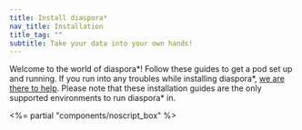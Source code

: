 ```yaml
---
title: Install diaspora*
nav_title: Installation
title_tag: ""
subtitle: Take your data into your own hands!
---
```


Welcome to the world of diaspora\*! Follow these guides to get a pod set up and running. If you run into any troubles while installing diaspora\*, [we are there to help](<%= url_to("site", "get_help") %>). Please note that these installation guides are the only supported environments to run diaspora\* in.

<div id="install_selector">
  <%= partial "components/noscript_box" %>

  <div id="system"></div>
  <div id="distribution"></div>
  <div id="version"></div>
  <div id="env"></div>
  <div id="database"></div>
  <div id="reverse_proxy"></div>
</div>

<script id="tpl-systems" type="text/x-handlebars-template">
  <h2>Select your operating system</h2>
  <div class="row">
    {{{items}}}
  </div>
</script>

<script id="tpl-system-entry" type="text/x-handlebars-template">
  <div class="col-md">
    <button
      class="install-button btn btn-{{color}} btn-lg btn-block"
      data-system="{{key}}"
      type="button"
    >
      <i class="fab fa-{{icon}}"></i><br>
      {{title}}
    </button>
  </div>
</script>

<script id="tpl-distributions" type="text/x-handlebars-template">
  <h2>Select your distribution</h2>
  <div class="row">
    <div class="col-md">
      <div class="list-group">
        {{{items}}}
      </div>
    </div>
  </div>
</script>

<script id="tpl-distribution-entry" type="text/x-handlebars-template">
  <button
    class="install-button list-group-item list-group-item-action {{activeClass}}"
    data-distribution="{{key}}"
    type="button"
  >
    {{title}}
  </button>
</script>

<script id="tpl-versions" type="text/x-handlebars-template">
  <h2>Select the OS version</h2>
  <div class="row">
    <div class="col-md">
      <div class="list-group">
        {{{items}}}
      </div>
    </div>
  </div>
</script>

<script id="tpl-version-entry" type="text/x-handlebars-template">
  <button
    class="install-button list-group-item list-group-item-action {{activeClass}}"
    data-version="{{key}}"
    type="button"
  >
    {{title}}
  </button>
</script>

<script id="tpl-envs" type="text/x-handlebars-template">
  <h2>Select the target environment</h2>
  <div class="row">
    {{{items}}}
  </div>
</script>

<script id="tpl-env-entry" type="text/x-handlebars-template">
  <div class="col-md">
    <button
      class="install-button btn btn-{{color}} btn-lg btn-block"
      data-env="{{key}}"
      type="button"
    >
      <i class="{{icon}}"></i><br>
      {{title}}
    </button>
  </div>
</script>


<script>
  function compileTemplate(id) {
    return Handlebars.compile(document.getElementById("tpl-" + id).innerHTML);
  }

  window.installSelector = new DiasporaInstallSelector({
    available: <%= @available_environments.to_json %>,
    elements: {
      database: document.getElementById("database"),
      distribution: document.getElementById("distribution"),
      env: document.getElementById("env"),
      reverseProxy: document.getElementById("reverse_proxy"),
      system: document.getElementById("system"),
      version: document.getElementById("version")
    },
    templates: {
      distributions: compileTemplate("distributions"),
      distributionsEntry: compileTemplate("distribution-entry"),
      envEntry: compileTemplate("env-entry"),
      envs: compileTemplate("envs"),
      systemEntry: compileTemplate("system-entry"),
      systems: compileTemplate("systems"),
      versions: compileTemplate("versions"),
      versionsEntry: compileTemplate("version-entry")
    }
  });

  window.installSelector.init();
</script>
